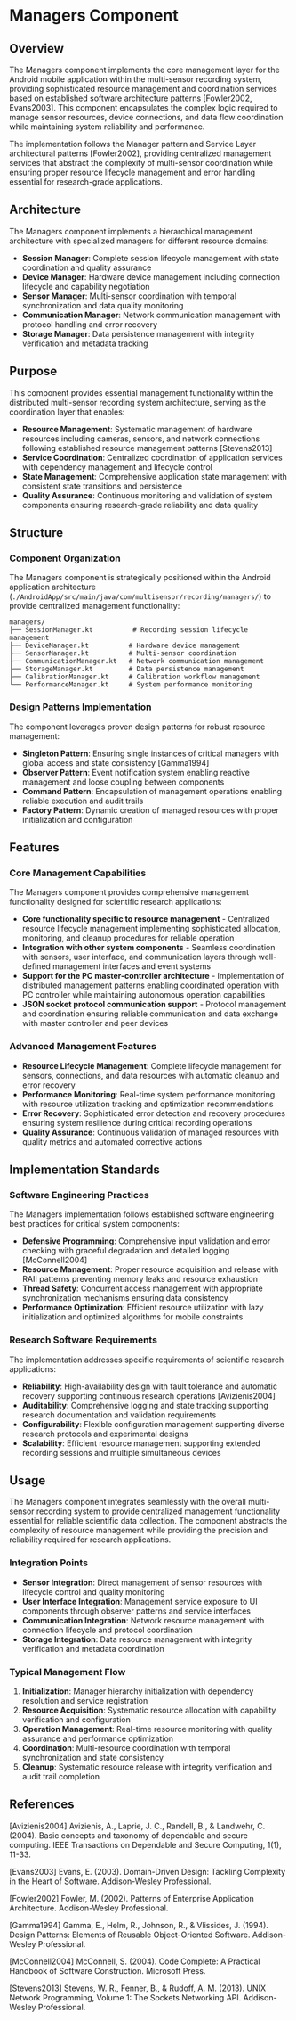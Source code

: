 # Managers Component

## Overview

The Managers component implements the core management layer for the Android mobile application within the multi-sensor recording system, providing sophisticated resource management and coordination services based on established software architecture patterns [Fowler2002, Evans2003]. This component encapsulates the complex logic required to manage sensor resources, device connections, and data flow coordination while maintaining system reliability and performance.

The implementation follows the Manager pattern and Service Layer architectural patterns [Fowler2002], providing centralized management services that abstract the complexity of multi-sensor coordination while ensuring proper resource lifecycle management and error handling essential for research-grade applications.

## Architecture

The Managers component implements a hierarchical management architecture with specialized managers for different resource domains:

- **Session Manager**: Complete session lifecycle management with state coordination and quality assurance
- **Device Manager**: Hardware device management including connection lifecycle and capability negotiation  
- **Sensor Manager**: Multi-sensor coordination with temporal synchronization and data quality monitoring
- **Communication Manager**: Network communication management with protocol handling and error recovery
- **Storage Manager**: Data persistence management with integrity verification and metadata tracking

## Purpose

This component provides essential management functionality within the distributed multi-sensor recording system architecture, serving as the coordination layer that enables:

- **Resource Management**: Systematic management of hardware resources including cameras, sensors, and network connections following established resource management patterns [Stevens2013]
- **Service Coordination**: Centralized coordination of application services with dependency management and lifecycle control
- **State Management**: Comprehensive application state management with consistent state transitions and persistence
- **Quality Assurance**: Continuous monitoring and validation of system components ensuring research-grade reliability and data quality

## Structure

### Component Organization

The Managers component is strategically positioned within the Android application architecture (`./AndroidApp/src/main/java/com/multisensor/recording/managers/`) to provide centralized management functionality:

```
managers/
├── SessionManager.kt          # Recording session lifecycle management
├── DeviceManager.kt          # Hardware device management  
├── SensorManager.kt          # Multi-sensor coordination
├── CommunicationManager.kt   # Network communication management
├── StorageManager.kt         # Data persistence management
├── CalibrationManager.kt     # Calibration workflow management
└── PerformanceManager.kt     # System performance monitoring
```

### Design Patterns Implementation

The component leverages proven design patterns for robust resource management:

- **Singleton Pattern**: Ensuring single instances of critical managers with global access and state consistency [Gamma1994]
- **Observer Pattern**: Event notification system enabling reactive management and loose coupling between components
- **Command Pattern**: Encapsulation of management operations enabling reliable execution and audit trails
- **Factory Pattern**: Dynamic creation of managed resources with proper initialization and configuration

## Features

### Core Management Capabilities

The Managers component provides comprehensive management functionality designed for scientific research applications:

- **Core functionality specific to resource management** - Centralized resource lifecycle management implementing sophisticated allocation, monitoring, and cleanup procedures for reliable operation
- **Integration with other system components** - Seamless coordination with sensors, user interface, and communication layers through well-defined management interfaces and event systems
- **Support for the PC master-controller architecture** - Implementation of distributed management patterns enabling coordinated operation with PC controller while maintaining autonomous operation capabilities
- **JSON socket protocol communication support** - Protocol management and coordination ensuring reliable communication and data exchange with master controller and peer devices

### Advanced Management Features

- **Resource Lifecycle Management**: Complete lifecycle management for sensors, connections, and data resources with automatic cleanup and error recovery
- **Performance Monitoring**: Real-time system performance monitoring with resource utilization tracking and optimization recommendations
- **Error Recovery**: Sophisticated error detection and recovery procedures ensuring system resilience during critical recording operations
- **Quality Assurance**: Continuous validation of managed resources with quality metrics and automated corrective actions

## Implementation Standards

### Software Engineering Practices

The Managers implementation follows established software engineering best practices for critical system components:

- **Defensive Programming**: Comprehensive input validation and error checking with graceful degradation and detailed logging [McConnell2004]
- **Resource Management**: Proper resource acquisition and release with RAII patterns preventing memory leaks and resource exhaustion
- **Thread Safety**: Concurrent access management with appropriate synchronization mechanisms ensuring data consistency
- **Performance Optimization**: Efficient resource utilization with lazy initialization and optimized algorithms for mobile constraints

### Research Software Requirements

The implementation addresses specific requirements of scientific research applications:

- **Reliability**: High-availability design with fault tolerance and automatic recovery supporting continuous research operations [Avizienis2004]
- **Auditability**: Comprehensive logging and state tracking supporting research documentation and validation requirements
- **Configurability**: Flexible configuration management supporting diverse research protocols and experimental designs
- **Scalability**: Efficient resource management supporting extended recording sessions and multiple simultaneous devices

## Usage

The Managers component integrates seamlessly with the overall multi-sensor recording system to provide centralized management functionality essential for reliable scientific data collection. The component abstracts the complexity of resource management while providing the precision and reliability required for research applications.

### Integration Points

- **Sensor Integration**: Direct management of sensor resources with lifecycle control and quality monitoring
- **User Interface Integration**: Management service exposure to UI components through observer patterns and service interfaces
- **Communication Integration**: Network resource management with connection lifecycle and protocol coordination
- **Storage Integration**: Data resource management with integrity verification and metadata coordination

### Typical Management Flow

1. **Initialization**: Manager hierarchy initialization with dependency resolution and service registration
2. **Resource Acquisition**: Systematic resource allocation with capability verification and configuration
3. **Operation Management**: Real-time resource monitoring with quality assurance and performance optimization
4. **Coordination**: Multi-resource coordination with temporal synchronization and state consistency
5. **Cleanup**: Systematic resource release with integrity verification and audit trail completion

## References

[Avizienis2004] Avizienis, A., Laprie, J. C., Randell, B., & Landwehr, C. (2004). Basic concepts and taxonomy of dependable and secure computing. IEEE Transactions on Dependable and Secure Computing, 1(1), 11-33.

[Evans2003] Evans, E. (2003). Domain-Driven Design: Tackling Complexity in the Heart of Software. Addison-Wesley Professional.

[Fowler2002] Fowler, M. (2002). Patterns of Enterprise Application Architecture. Addison-Wesley Professional.

[Gamma1994] Gamma, E., Helm, R., Johnson, R., & Vlissides, J. (1994). Design Patterns: Elements of Reusable Object-Oriented Software. Addison-Wesley Professional.

[McConnell2004] McConnell, S. (2004). Code Complete: A Practical Handbook of Software Construction. Microsoft Press.

[Stevens2013] Stevens, W. R., Fenner, B., & Rudoff, A. M. (2013). UNIX Network Programming, Volume 1: The Sockets Networking API. Addison-Wesley Professional.
